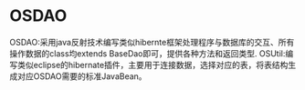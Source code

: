 OSDAO
=====
OSDAO:采用java反射技术编写类似hibernte框架处理程序与数据库的交互、所有操作数据的class均extends  BaseDao即可，提供各种方法和返回类型.
OSUtil:编写类似eclipse的hibernate插件，主要用于连接数据，选择对应的表，将表结构生成对应OSDAO需要的标准JavaBean。
